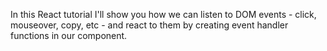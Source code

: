In this React tutorial I'll show you how we can listen to DOM events - click, mouseover, copy, etc - and react to them by creating event handler functions in our component.
